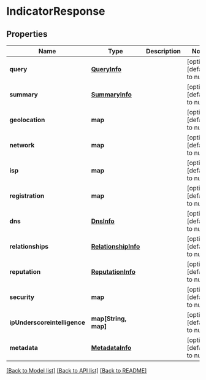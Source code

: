 # IndicatorResponse

## Properties
Name | Type | Description | Notes
------------ | ------------- | ------------- | -------------
**query** | [**QueryInfo**](QueryInfo.md) |  | [optional] [default to null]
**summary** | [**SummaryInfo**](SummaryInfo.md) |  | [optional] [default to null]
**geolocation** | **map** |  | [optional] [default to null]
**network** | **map** |  | [optional] [default to null]
**isp** | **map** |  | [optional] [default to null]
**registration** | **map** |  | [optional] [default to null]
**dns** | [**DnsInfo**](DnsInfo.md) |  | [optional] [default to null]
**relationships** | [**RelationshipInfo**](RelationshipInfo.md) |  | [optional] [default to null]
**reputation** | [**ReputationInfo**](ReputationInfo.md) |  | [optional] [default to null]
**security** | **map** |  | [optional] [default to null]
**ipUnderscoreintelligence** | **map[String, map]** |  | [optional] [default to null]
**metadata** | [**MetadataInfo**](MetadataInfo.md) |  | [optional] [default to null]

[[Back to Model list]](../README.md#documentation-for-models) [[Back to API list]](../README.md#documentation-for-api-endpoints) [[Back to README]](../README.md)


